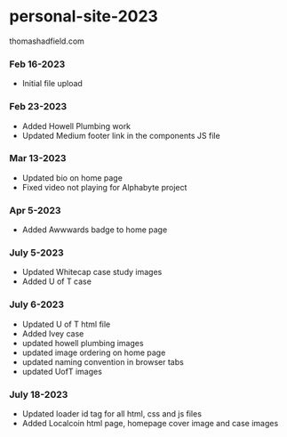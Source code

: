 # personal-site-2023
thomashadfield.com



### Feb 16-2023
- Initial file upload


### Feb 23-2023
- Added Howell Plumbing work
- Updated Medium footer link in the components JS file


### Mar 13-2023
- Updated bio on home page
- Fixed video not playing for Alphabyte project


### Apr 5-2023
- Added Awwwards badge to home page


### July 5-2023
- Updated Whitecap case study images
- Added U of T case


### July 6-2023
- Updated U of T html file
- Added Ivey case
- updated howell plumbing images
- updated image ordering on home page
- updated naming convention in browser tabs
- updated UofT images


### July 18-2023
- Updated loader id tag for all html, css and js files
- Added Localcoin html page, homepage cover image and case images


